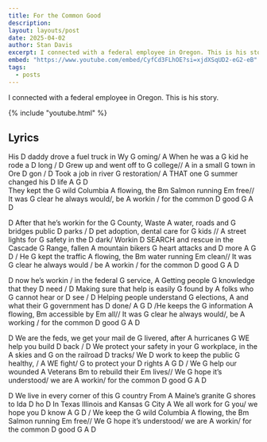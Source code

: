 ```yaml
---
title: For the Common Good
description: 
layout: layouts/post
date: 2025-04-02
author: Stan Davis
excerpt: I connected with a federal employee in Oregon. This is his story. (Lyrics available on the song page.)
embed: "https://www.youtube.com/embed/CyfCd3FLhOE?si=xjdXSqUD2-eG2-eB"
tags:
  - posts
---
```

I connected with a federal employee in Oregon. This is his story.

{% include "youtube.html" %}

## Lyrics
His D daddy drove a fuel truck in Wy G oming/ 
A When he was a G kid he rode a D long /
 D Grew up and went off to G college// 
A in a small G town in Ore D gon / 
D Took a job in river G restoration/ 
A THAT one G summer changed his D life A G D  
They kept the G wild Columbia A flowing, the Bm Salmon running Em free// It was G clear he always would/, be 
A workin / for the common D good G A D
 
D After that he’s workin for the G County, 
Waste A water, roads and G bridges public D parks 
/ D pet adoption, dental care for G kids // 
A street lights for G safety in the D dark/ 
Workin D SEARCH and rescue in the Cascade G Range, 
fallen A mountain bikers G heart attacks and D more 
A G D / He G kept the  traffic A flowing, the Bm water running Em clean// 
It was G clear he always would / be
 A workin / for the common D good G A D
 
D now he’s workin / in the federal G service, 
A Getting people G knowledge that they D need /
D Making sure that help is easily G found 
by A folks who G cannot hear or D see /
 D Helping people understand G elections, A and what their G government has D done/
 A G D /He keeps the G information A flowing, 
Bm accessible by Em all//
 It was G clear he always would/, be 
A working / for the common D good G A D
 
D We are the feds, we get your mail de G livered, 
after A hurricanes G WE help you build D back 
/ D We protect your safety in your G workplace, 
in the A skies and G on the railroad D tracks/ 
We D work to keep the public G healthy, / 
A WE fight/ G to protect your D rights A G D / 
We G help our wounded A Veterans Bm to rebuild their Em lives// We G hope it’s understood/ we are 
A workin/ for the common D good G A D
 
D We live in every corner of this G country
From A Maine’s granite G shores to Ida D ho
D In Texas Illinois and Kansas G City
A We all work for G you/ we hope you D know A G D / 
We keep the G wild Columbia A flowing, the Bm Salmon running Em free//
We G hope it’s understood/ we are A workin/ for the common D good G A D